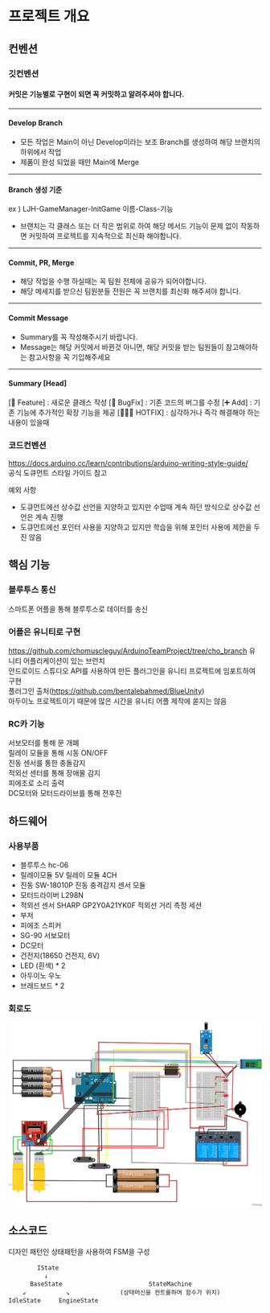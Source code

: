 # 프로젝트 개요
## 컨벤션
### 깃컨벤션
#### 커밋은 기능별로 구현이 되면 꼭 커밋하고 알려주셔야 합니다.
---
#### Develop Branch
- 모든 작업은 Main이 아닌 Develop이라는 보조 Branch를 생성하여 해당 브랜치의 하위에서 작업
- 제품이 완성 되었을 때만 Main에 Merge
---
#### Branch 생성 기준
ex ) LJH-GameManager-InitGame
이름-Class-기능
- 브랜치는 각 클래스 또는 더 작은 범위로 하여 해당 메서드 기능이 문제 없이 작동하면 커밋하여 프로젝트를 지속적으로 최신화 해야합니다.
---
#### Commit, PR, Merge
- 해당 작업을 수행 하실때는 꼭 팀원 전체에 공유가 되어야합니다.
- 해당 메세지를 받으신 팀원분들 전원은 꼭 브랜치를 최신화 해주셔야 합니다.
---
#### Commit Message
- Summary를 꼭 작성해주시기 바랍니다.
- Message는 해당 커밋에서 바뀐것 아니면, 해당 커밋을 받는 팀원들이 참고해야하는 참고사항을 꼭 기입해주세요
---
#### Summary [Head]
[💫 Feature] : 새로운 클래스 작성
[🐞 BugFix] : 기존 코드의 버그를 수정
[➕ Add] : 기존 기능에 추가적인 확장 기능을 제공
[👨🏻‍🚒 HOTFIX] : 심각하거나 즉각 해결해야 하는 내용이 있을때
### 코드컨벤션
https://docs.arduino.cc/learn/contributions/arduino-writing-style-guide/  
공식 도큐먼트 스타일 가이드 참고  
  
예외 사항  
- 도큐먼트에선 상수값 선언을 지양하고 있지만 수업때 계속 하던 방식으로 상수값 선언은 계속 진행
- 도큐먼트에선 포인터 사용을 지양하고 있지만 학습을 위해 포인터 사용에 제한을 두진 않음

## 핵심 기능
### 블루투스 통신
스마트폰 어플을 통해 블루투스로 데이터를 송신
### 어플은 유니티로 구현
https://github.com/chomuscleguy/ArduinoTeamProject/tree/cho_branch 유니티 어플리케이션이 있는 브런치  
안드로이드 스튜디오 API를 사용하여 만든 플러그인을 유니티 프로젝트에 임포트하여 구현  
플러그인 출처(https://github.com/bentalebahmed/BlueUnity)  
아두이노 프로젝트이기 때문에 많은 시간을 유니티 어플 제작에 쏟지는 않음  
### RC카 기능
서보모터를 통해 문 개폐  
릴레이 모듈을 통해 시동 ON/OFF  
진동 센서를 통한 충돌감지  
적외선 센터를 통해 장애물 감지  
피에조로 소리 출력  
DC모터와 모터드라이브를 통해 전후진  
## 하드웨어
### 사용부품
- 블루투스 hc-06
- 릴레이모듈 5V 릴레이 모듈 4CH
- 진동 SW-18010P 진동 충격감지 센서 모듈
- 모터드라이버 L298N
- 적외선 센서 SHARP GP2Y0A21YK0F 적외선 거리 측정 세션
- 부저
- 피에조 스피커
- SG-90 서보모터
- DC모터
- 건전지(18650 건전지, 6V)
- LED (흰색) * 2
- 아두이노 우노
- 브레드보드 * 2
### 회로도
![회로도](https://github.com/chomuscleguy/ArduinoTeamProject/blob/main/Image/KakaoTalk_20250414_092053239.png?raw=true)

## 소스코드  
디자인 패턴인 상태패턴을 사용하여 FSM을 구성

            IState  
              ↓  
          BaseState                        StateMachine  
        ↙           ↘              (상태머신을 컨트롤하며 함수가 위치)  
    IdleState     EngineState  


